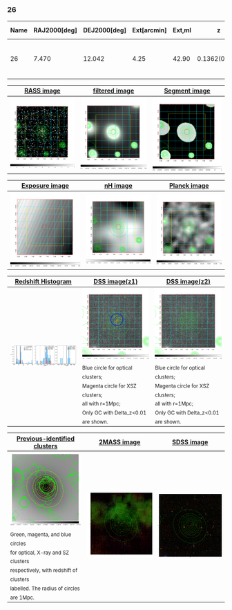 <div STYLE="page-break-after: always;"></div>

### 26

|Name|RAJ2000[deg]|DEJ2000[deg] |Ext[arcmin]| Ext,ml | z | z_src| C|GC(XSZ,Delta_z<0.01)| GC(OPT,Delta_z<0.01)|GC| R_sig[arcmin] | R500[arcmin] | R500[Mpc]| CRsig[c/s] | CR500[c/s] |L500[1E44 erg/s]|F500[1E-12 erg/s/cm^2]| M500[1E14 Msun]|Tx[keV]|Cnt_sig|Beta|Rc[arcmin]|Comment|Alias|
|---|---|---|---|---|---|------|---|--------|---------|----------|---|---|---|---|---|---|---|---|---|---|---|---|---|---|
|26| 7.470| 12.042| 4.25| 42.90| 0.1362(0.008)| z1, z_xsz| B| F20| C, N, RM, W| A, C, F20, N, W| 17.788| 6.888| 0.996| 0.201(0.049)| 0.182(0.045)| 1.686(0.273)| 3.420(0.555)| 3.21(0.26)| 4.59(0.23)| 64.0| 0.871(-0.122+0.091)| 6.761(-1.209+0.917)| -| t214|

|[RASS image](../image/26/26_img.pdf)|[filtered image](../image/26/26_fil.pdf)|[Segment image](../image/26/26_seg.pdf)|
|-------------------|--------------------|-------------------|
| <img src="../image/26/26_img.png" width="300">  | <img src="../image/26/26_fil.png" width="300">   | <img src="../image/26/26_seg.png" width="300">  |

|[Exposure image](../image/26/26_mex.pdf)| [nH image](../image/26/26_nh.pdf)| [Planck image](../image/26/26_p.pdf)|
|-------------------|--------------------|-------------------|
|<img src="../image/26/26_mex.png" width="300">   | <img src="../image/26/26_nh.png" width="300">    | <img src="../image/26/26_p.png" width="300"> |

|[Redshift Histogram](../image/26/26_zg.pdf) | [DSS image(z1)](../image/26/26_dss_z1.pdf)      |  [DSS image(z2)](../image/26/26_dss_z2.pdf)    |
|-------------------|--------------------|-------------------|
|<img src="../image/26/26_zg.png" width="300"> |<img src="../image/26/26_dss_z1.png" width="300"> <sub><br>Blue circle for optical clusters; <br>Magenta circle for XSZ clusters; <br>all with r=1Mpc; <br>Only GC with Delta_z<0.01 are shown. </sub>| <img src="../image/26/26_dss_z2.png" width="300"><sub><br>Blue circle for optical clusters; <br>Magenta circle for XSZ clusters; <br>all with r=1Mpc; <br>Only GC with Delta_z<0.01 are shown. </sub> |

|[Previous-identified clusters](../image/26/26_gc.pdf) | [2MASS image](../image/26/26_2mass.pdf)      |[SDSS image](../image/26/26_sdss.pdf)   |
|-------------------|-------------------|-------------------|
|<img src=../image/26/26_gc.png width="300"> <br><sub>Green, magenta, and blue circles <br>for optical, X-ray and SZ clusters <br>respectively, with redshift of clusters <br>labelled. The radius of circles <br>are 1Mpc.</sub>|<img src="../image/26/26_2mass.png" width="300">  | <img src="../image/26/26_sdss.png" width="300">  |




